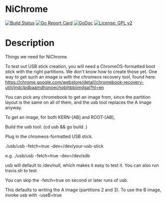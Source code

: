 NiChrome
=======

[![Build Status](https://travis-ci.org/u-root/NiChrome.svg?branch=master)](https://travis-ci.org/u-root/NiChrome) [![Go Report Card](https://goreportcard.com/badge/github.com/u-root/NiChrome)](https://goreportcard.com/report/github.com/u-root/NiChrome) [![GoDoc](https://godoc.org/github.com/u-root/NiChrome?status.svg)](https://godoc.org/github.com/u-root/NiChrome) [![License: GPL v2](https://img.shields.io/badge/License-GPL%20v2-blue.svg)](https://github.com/u-root/NiChrome/blob/master/LICENSE)


# Description
Things we need for NiChrome.

To test out USB stick creation, you will need a ChromeOS-formatted boot stick with the right partitions. We don't know how to create those yet. One way to get such an image is with the chromeos recovery tool, found here:
https://chrome.google.com/webstore/detail/chromebook-recovery-utili/jndclpdbaamdhonoechobihbbiimdgai?hl=en

You can pick any chromebook to get an image from, since the partition layout is the same on all of them, and the usb tool replaces the A image anyway. 

To get an image, for both KERN-[AB] and ROOT-[AB], 

Build the usb tool: (cd usb && go build .)

Plug in the chromeos-formatted USB stick.

./usb/usb -fetch=true -dev=/dev/your-usb-stick

e.g.
./usb/usb -fetch=true -dev=/dev/sdb

usb will default to /dev/null, which makes it easy to test it. You can also run travis.sh to test.

You can skip the -fetch=true on second or later runs of usb.

This defaults to writing the A image (partitions 2 and 3). To use the B image, invoke usb with -useB=true
